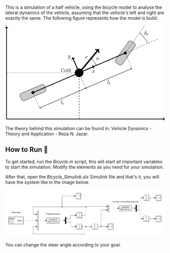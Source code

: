 
  This is a simulation of a half vehicle,
  using the bicycle model to analyse the lateral dynamics of the
  vehicle, assuming that the vehicle's left and right
  are exactly the same. The following figure represents
  how the model is build.

  ![HalfVehicle](https://github.com/wenisbelle/Automomotive_Simulations/blob/master/Images/bicycle_dynamics.png)

  The theory behind this simulation can be found in: Vehicle Dynamics - Theory and Application - Reza N. Jazar.



  ## How to Run 🚀  
  To get started, run the *Bicycle.m* script, this
  will start all important variables to start
  the simulation. Modify the elements as you need for your simulation.

  After that, open the *Bicycle_Simulink.slx*
  Simulink file and that's it, you will have the system
  like in the image below.

  ![Simulink_half_model](https://github.com/wenisbelle/Automomotive_Simulations/blob/master/Images/bicycle_simulink.png)

  You can change the steer angle according to your goal.

